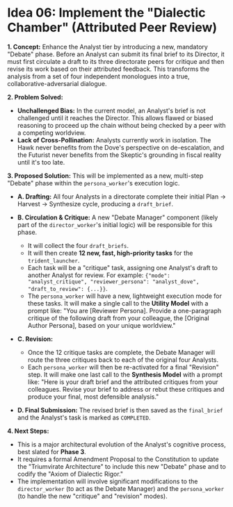 # Idea 06: Implement the "Dialectic Chamber" (Attributed Peer Review)

**1. Concept:**
Enhance the Analyst tier by introducing a new, mandatory "Debate" phase. Before an Analyst can submit its final brief to its Director, it must first circulate a draft to its three directorate peers for critique and then revise its work based on their attributed feedback. This transforms the analysis from a set of four independent monologues into a true, collaborative-adversarial dialogue.

**2. Problem Solved:**
- **Unchallenged Bias:** In the current model, an Analyst's brief is not challenged until it reaches the Director. This allows flawed or biased reasoning to proceed up the chain without being checked by a peer with a competing worldview.
- **Lack of Cross-Pollination:** Analysts currently work in isolation. The Hawk never benefits from the Dove's perspective on de-escalation, and the Futurist never benefits from the Skeptic's grounding in fiscal reality until it's too late.

**3. Proposed Solution:**
This will be implemented as a new, multi-step "Debate" phase within the `persona_worker`'s execution logic.

- **A. Drafting:** All four Analysts in a directorate complete their initial Plan -> Harvest -> Synthesize cycle, producing a `draft_brief`.

- **B. Circulation & Critique:** A new "Debate Manager" component (likely part of the `director_worker`'s initial logic) will be responsible for this phase.
  - It will collect the four `draft_briefs`.
  - It will then create **12 new, fast, high-priority tasks** for the `trident_launcher`.
  - Each task will be a "critique" task, assigning one Analyst's draft to another Analyst for review. For example: `{"mode": "analyst_critique", "reviewer_persona": "analyst_dove", "draft_to_review": {...}}`.
  - The `persona_worker` will have a new, lightweight execution mode for these tasks. It will make a single call to the **Utility Model** with a prompt like: "You are [Reviewer Persona]. Provide a one-paragraph critique of the following draft from your colleague, the [Original Author Persona], based on your unique worldview."

- **C. Revision:**
  - Once the 12 critique tasks are complete, the Debate Manager will route the three critiques back to each of the original four Analysts.
  - Each `persona_worker` will then be re-activated for a final "Revision" step. It will make one last call to the **Synthesis Model** with a prompt like: "Here is your draft brief and the attributed critiques from your colleagues. Revise your brief to address or rebut these critiques and produce your final, most defensible analysis."

- **D. Final Submission:** The revised brief is then saved as the `final_brief` and the Analyst's task is marked as `COMPLETED`.

**4. Next Steps:**
- This is a major architectural evolution of the Analyst's cognitive process, best slated for **Phase 3**.
- It requires a formal Amendment Proposal to the Constitution to update the "Triumvirate Architecture" to include this new "Debate" phase and to codify the "Axiom of Dialectic Rigor."
- The implementation will involve significant modifications to the `director_worker` (to act as the Debate Manager) and the `persona_worker` (to handle the new "critique" and "revision" modes).
